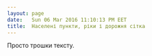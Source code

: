 ```yaml
---
layout: page
date:   Sun 06 Mar 2016 11:10:13 PM EET
title:  Населені пункти, ріки і дорожня сітка
---
```


   Просто трошки тексту.